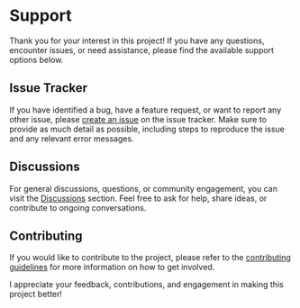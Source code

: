 # Support

Thank you for your interest in this project! If you have any questions, encounter issues, or need assistance, please find the available support options below.

## Issue Tracker

If you have identified a bug, have a feature request, or want to report any other issue, please [create an issue](https://github.com/Phil91/jihub/issues) on the issue tracker. Make sure to provide as much detail as possible, including steps to reproduce the issue and any relevant error messages.

## Discussions

For general discussions, questions, or community engagement, you can visit the [Discussions](https://github.com/Phil91/jihub/discussions) section. Feel free to ask for help, share ideas, or contribute to ongoing conversations.

## Contributing

If you would like to contribute to the project, please refer to the [contributing guidelines](https://github.com/Phil91/jihub/CONTRIBUTING.md) for more information on how to get involved.

I appreciate your feedback, contributions, and engagement in making this project better!

